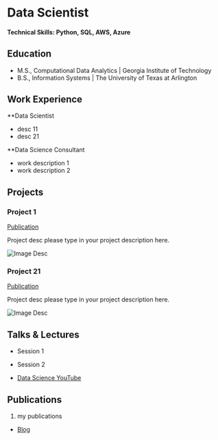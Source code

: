 # Data Scientist

#### Technical Skills: Python, SQL, AWS, Azure


## Education
- M.S., Computational Data Analytics	| Georgia Institute of Technology
- B.S., Information Systems           | The University of Texas at Arlington

## Work Experience
**Data Scientist 
- desc 11
- desc 21

**Data Science Consultant 
- work description 1
- work description 2

## Projects
### Project 1
[Publication](url)

Project desc please type in your project description here.

![Image Desc](/imagefolder/1.jpeg)

### Project 21
[Publication](url)

Project desc please type in your project description here.

![Image Desc](/imagefolder/1.jpeg)

## Talks & Lectures
- Session 1
- Session 2

- [Data Science YouTube](url)

## Publications
1. my publications

- [Blog](url)
